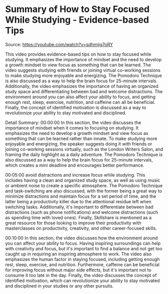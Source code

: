 # Summary of How to Stay Focused While Studying - Evidence-based Tips

Source: https://youtube.com/watch?v=sdhmijg7oRY

This video provides evidence-based tips on how to stay focused while studying. It emphasizes the importance of mindset and the need to develop a growth mindset to view focus as something that can be learned. The video suggests studying with friends or joining virtual co-working sessions to make studying more enjoyable and energizing. The Pomodoro Technique is also discussed as a way to help the brain focus for 25-minute intervals. Additionally, the video emphasizes the importance of having an organized study space and differentiating between bad and welcome distractions. The environment around you can also affect your ability to focus, and getting enough rest, sleep, exercise, nutrition, and caffeine can all be beneficial. Finally, the concept of identified motivation is discussed as a way to revolutionize your ability to stay motivated and disciplined.

Detail Summary: 
00:00:00
In this section, the video discusses the importance of mindset when it comes to focusing on studying. It emphasizes the need to develop a growth mindset and view focus as something that can be learned rather than innate. To make studying more enjoyable and energizing, the speaker suggests doing it with friends or joining co-working sessions virtually, such as the London Writers Salon, and framing the daily highlight as a daily adventure. The Pomodoro Technique is also discussed as a way to help the brain focus for 25-minute intervals, which creates a mini deadline and encourages better performance.

00:05:00
avoid distractions and increase focus while studying. This includes having a clean and organized study space, as well as using music or ambient noise to create a specific atmosphere. The Pomodoro Technique and task-switching are also discussed, with the former being a great way to minimize distractions and maintain focus for a set period of time, and the latter being a productivity killer due to the attentional residue left when switching tasks. Additionally, it's important to differentiate between bad distractions (such as phone notifications) and welcome distractions (such as spending time with loved ones). Finally, Skillshare is mentioned as a great resource for those looking to improve their productivity with masterclasses on productivity, creativity, and other career-focused skills.

00:10:00
In this section, the video discusses how the environment around you can affect your ability to focus. Having inspiring surroundings can help with creativity and focus, but it's important to find a balance and not get too caught up in requiring an inspiring atmosphere to work. The video also emphasizes the human factor in staying focused, including getting enough rest, sleep, exercise, and nutrition. Furthermore, caffeine can be beneficial for improving focus without major side effects, but it's important not to consume it too late in the day. Finally, the video discusses the concept of identified motivation, which can revolutionize your ability to stay motivated and disciplined in your studies or any other pursuits.

